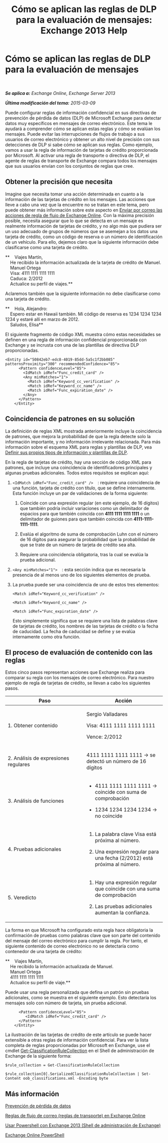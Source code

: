 ﻿---
title: 'Cómo se aplican las reglas de DLP para la evaluación de mensajes: Exchange 2013 Help'
TOCTitle: Cómo se aplican las reglas de DLP para la evaluación de mensajes
ms:assetid: 1ac77020-26ff-410c-ab09-4f28a99d67a1
ms:mtpsurl: https://technet.microsoft.com/es-es/library/Dn329050(v=EXCHG.150)
ms:contentKeyID: 56271486
ms.date: 04/23/2018
mtps_version: v=EXCHG.150
ms.translationtype: HT
---

# Cómo se aplican las reglas de DLP para la evaluación de mensajes

 

_**Se aplica a:** Exchange Online, Exchange Server 2013_

_**Última modificación del tema:** 2015-03-09_

Puede configurar reglas de información confidencial en sus directivas de prevención de pérdida de datos (DLP) de Microsoft Exchange para detectar datos muy específicos en mensajes de correo electrónico. Este tema le ayudará a comprender cómo se aplican estas reglas y cómo se evalúan los mensajes. Puede evitar las interrupciones de flujos de trabajo a sus usuarios de correo electrónico y obtener un alto nivel de precisión con sus detecciones de DLP si sabe cómo se aplican sus reglas. Como ejemplo, vamos a usar la regla de información de tarjetas de crédito proporcionada por Microsoft. Al activar una regla de transporte o directiva de DLP, el agente de reglas de transporte de Exchange compara todos los mensajes que sus usuarios envían con los conjuntos de reglas que cree.

## Obtener la precisión que necesita

Imagine que necesita tomar una acción determinada en cuanto a la información de las tarjetas de crédito en los mensajes. Las acciones que lleve a cabo una vez que la encuentre no se tratan en este tema, pero puede obtener más información sobre este aspecto en [Enviar por correo las acciones de regla de flujo de Exchange Online](https://technet.microsoft.com/es-es/library/jj919237\(v=exchg.150\)). Con la máxima precisión posible, necesita asegurar que lo que se detecta en un mensaje es realmente información de tarjetas de crédito, y no algo más que pudiera ser un uso adecuado de grupos de números que se asemejan a los datos una tarjeta de crédito, como un código de reserva o un número de identificación de un vehículo. Para ello, dejemos claro que la siguiente información debe clasificarse como una tarjeta de crédito.

**    Viajes Martín,  
    He recibido la información actualizada de la tarjeta de crédito de Manuel.  
    Manuel Ortega  
    Visa: 4111 1111 1111 1111  
    Caduca: 2/2012  
    Actualice su perfil de viajes.**

Aclaremos también que la siguiente información no debe clasificarse como una tarjeta de crédito.

**    Hola, Alejandro:  
    Espero estar en Hawaii también. Mi código de reserva es 1234 1234 1234 1234 y estaré allí en marzo de 2012.  
    Saludos, Elisa**

El siguiente fragmento de código XML muestra cómo estas necesidades se definen en una regla de información confidencial proporcionada con Exchange y se incrusta con una de las plantillas de directiva DLP proporcionadas.

    <Entity id="50842eb7-edc8-4019-85dd-5a5c1f2bb085" patternsProximity="300" recommendedConfidence="85">
          <Pattern confidenceLevel="85">
            <IdMatch idRef="Func_credit_card" />
            <Any minMatches="1">
              <Match idRef="Keyword_cc_verification" />
              <Match idRef="Keyword_cc_name" />
              <Match idRef="Func_expiration_date" />
            </Any>
          </Pattern>
        </Entity>

## Coincidencia de patrones en su solución

La definición de reglas XML mostrada anteriormente incluye la coincidencia de patrones, que mejora la probabilidad de que la regla detecte solo la información importante, y no información irrelevante relacionada. Para más información sobre el esquema XML para reglas y plantillas de DLP, vea [Definir sus propios tipos de información y plantillas de DLP](define-your-own-dlp-templates-and-information-types-exchange-2013-help.md).

En la regla de tarjetas de crédito, hay una sección de código XML para patrones, que incluye una coincidencia de identificadores principales y algunas pruebas adicionales. Todos estos requisitos se explican aquí:

1.  `<IdMatch idRef="Func_credit_card" />  `: requiere una coincidencia de una función, tarjeta de crédito con título, que se define internamente. Esta función incluye un par de validaciones de la forma siguiente:
    
    1.  Coincide con una expresión regular (en este ejemplo, de 16 dígitos) que también podría incluir variaciones como un delimitador de espacios para que también coincida con **4111 1111 1111 1111** o un delimitador de guiones para que también coincida con **4111-1111-1111-1111**.
    
    2.  Evalúa el algoritmo de suma de comprobación Luhn con el número de 16 dígitos para asegurar la probabilidad que la probabilidad de que se trate de un número de tarjeta de crédito sea alta.
    
    3.  Requiere una coincidencia obligatoria, tras la cual se evalúa la prueba adicional.

2.  `<Any minMatches="1">  `: esta sección indica que es necesaria la presencia de al menos uno de los siguientes elementos de prueba.

3.  La prueba puede ser una coincidencia de uno de estos tres elementos:
    
    `<Match idRef="Keyword_cc_verification" />`
    
    `<Match idRef="Keyword_cc_name" />`
    
    `<Match idRef="Func_expiration_date" />`
    
    Esto simplemente significa que se requiere una lista de palabras clave de tarjetas de crédito, los nombres de las tarjetas de crédito o la fecha de caducidad. La fecha de caducidad se define y se evalúa internamente como otra función.

## El proceso de evaluación de contenido con las reglas

Estos cinco pasos representan acciones que Exchange realiza para comparar su regla con los mensajes de correo electrónico. Para nuestro ejemplo de regla de tarjetas de crédito, se llevan a cabo los siguientes pasos.


<table>
<colgroup>
<col style="width: 50%" />
<col style="width: 50%" />
</colgroup>
<thead>
<tr class="header">
<th>Paso</th>
<th>Acción</th>
</tr>
</thead>
<tbody>
<tr class="odd">
<td><p>1. Obtener contenido</p></td>
<td><p>Sergio Valladares</p>
<p>Visa: 4111 1111 1111 1111</p>
<p>Vence: 2/2012</p></td>
</tr>
<tr class="even">
<td><p>2. Análisis de expresiones regulares</p></td>
<td><p>4111 1111 1111 1111 -&gt; se detectó un número de 16 dígitos</p></td>
</tr>
<tr class="odd">
<td><p>3. Análisis de funciones</p></td>
<td><ul>
<li><p>4111 1111 1111 1111 -&gt; coincide con suma de comprobación</p></li>
<li><p>1234 1234 1234 1234 -&gt; no coincide</p></li>
</ul></td>
</tr>
<tr class="even">
<td><p>4. Pruebas adicionales</p></td>
<td><ol>
<li><p>La palabra clave Visa está próxima al número.</p></li>
<li><p>Una expresión regular para una fecha (2/2012) está próxima al número.</p></li>
</ol></td>
</tr>
<tr class="odd">
<td><p>5. Veredicto</p></td>
<td><ol>
<li><p>Hay una expresión regular que coincide con una suma de comprobación</p></li>
<li><p>Las pruebas adicionales aumentan la confianza.</p></li>
</ol>
<p></p></td>
</tr>
</tbody>
</table>


La forma en que Microsoft ha configurado esta regla hace obligatoria la confirmación de pruebas como palabras clave que son parte del contenido del mensaje del correo electrónico para cumplir la regla. Por tanto, el siguiente contenido de correo electrónico no se detectaría como contenedor de una tarjeta de crédito:

**    Viajes Martín,  
    He recibido la información actualizada de Manuel.  
    Manuel Ortega  
    4111 1111 1111 1111  
    Actualice su perfil de viaje.**

Puede usar una regla personalizada que defina un patrón sin pruebas adicionales, como se muestra en el siguiente ejemplo. Esto detectaría los mensajes solo con número de tarjeta, sin prueba adicional.

``` 
      <Pattern confidenceLevel="85">
         <IdMatch idRef="Func_credit_card" />
      </Pattern>
    </Entity>
```

La ilustración de las tarjetas de crédito de este artículo se puede hacer extensible a otras reglas de información confidencial. Para ver la lista completa de reglas proporcionadas por Microsoft en Exchange, use el cmdlet [Get-ClassificationRuleCollection](https://technet.microsoft.com/es-es/library/jj218696\(v=exchg.150\)) en el Shell de administración de Exchange de la siguiente forma:

    $rule_collection = Get-ClassificationRuleCollection

    $rule_collection[0].SerializedClassificationRuleCollection | Set-Content oob_classifications.xml -Encoding byte

## Más información

[Prevención de pérdida de datos](technical-overview-of-dlp-data-loss-prevention-in-exchange.md)

[Reglas de flujo de correo (reglas de transporte) en Exchange Online](https://technet.microsoft.com/es-es/library/jj919238\(v=exchg.150\))

[Usar Powershell con Exchange 2013 (Shell de administración de Exchange)](https://technet.microsoft.com/es-es/library/bb123778\(v=exchg.150\))

[Exchange Online PowerShell](https://technet.microsoft.com/es-es/library/jj200677\(v=exchg.150\))

